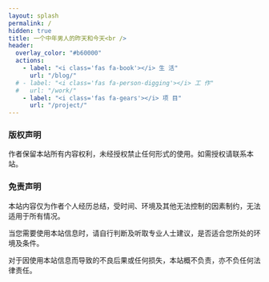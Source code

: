 ```yaml
---
layout: splash
permalink: /
hidden: true
title: 一个中年男人的昨天和今天<br />
header:
  overlay_color: "#b60000"
  actions:
    - label: "<i class='fas fa-book'></i> 生 活"
      url: "/blog/"
  # - label: "<i class='fas fa-person-digging'></i> 工 作"
  #   url: "/work/"
    - label: "<i class='fas fa-gears'></i> 项 目"
      url: "/project/"
---
```


### 版权声明

作者保留本站所有内容权利，未经授权禁止任何形式的使用。如需授权请联系本站。

### 免责声明

本站内容仅为作者个人经历总结，受时间、环境及其他无法控制的因素制约，无法适用于所有情况。

当您需要使用本站信息时，请自行判断及听取专业人士建议，是否适合您所处的环境及条件。

对于因使用本站信息而导致的不良后果或任何损失，本站概不负责，亦不负任何法律责任。
